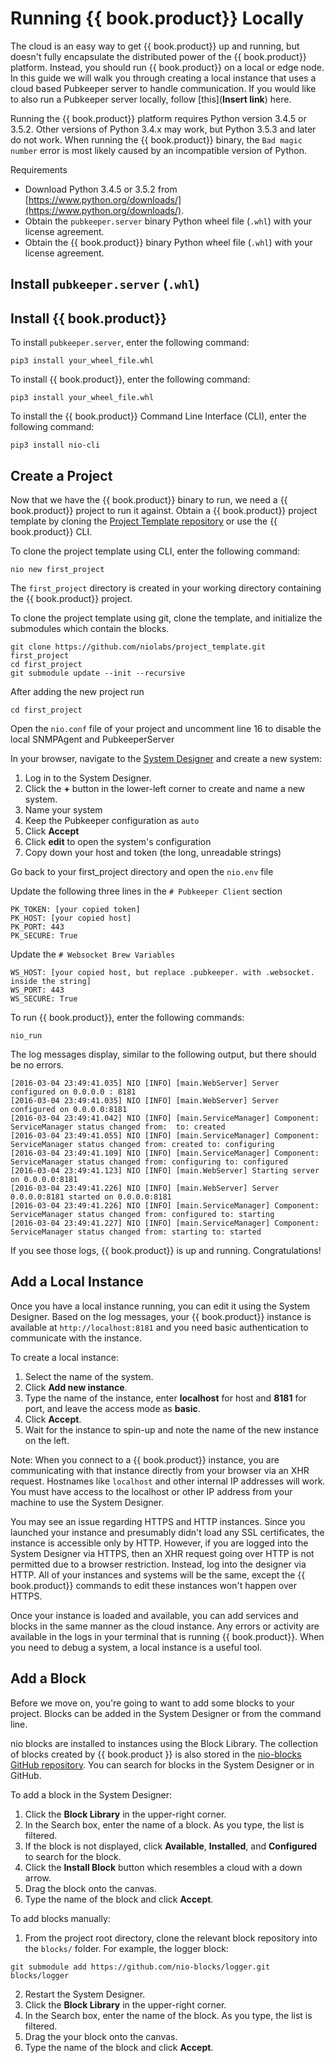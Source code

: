 # Running {{ book.product}} Locally

The cloud is an easy way to get {{ book.product}} up and running, but doesn't fully encapsulate the distributed power of the {{ book.product}} platform. Instead, you should run {{ book.product}} on a local or edge node.  In this guide we will walk you through creating a local instance that uses a cloud based Pubkeeper server to handle communication.  If you would like to also run a Pubkeeper server locally, follow [this](**Insert link**) here.

Running the {{ book.product}} platform requires Python version 3.4.5 or 3.5.2. Other versions of Python 3.4.x may work, but Python 3.5.3 and later do not work. When running the {{ book.product}} binary, the `Bad magic number` error is most likely caused by an incompatible version of Python.

Requirements

* Download Python 3.4.5 or 3.5.2 from [https://www.python.org/downloads/](https://www.python.org/downloads/).
* Obtain the `pubkeeper.server` binary Python wheel file (`.whl`) with your license agreement.
* Obtain the {{ book.product}} binary Python wheel file (`.whl`) with your license agreement.

## Install `pubkeeper.server` (`.whl`)
## Install {{ book.product}}

To install `pubkeeper.server`, enter the following command:
```
pip3 install your_wheel_file.whl
```

To install {{ book.product}}, enter the following command:
```
pip3 install your_wheel_file.whl
```

To install the {{ book.product}} Command Line Interface \(CLI\), enter the following command:
```
pip3 install nio-cli
```

## Create a Project

Now that we have the {{ book.product}} binary to run, we need a {{ book.product}} project to run it against. Obtain a {{ book.product}} project template by cloning the [Project Template repository](https://github.com/niolabs/project_template) or  use the {{ book.product}} CLI.

To clone the project template using CLI, enter the following command:

`nio new first_project`

The `first_project` directory is created in your working directory containing the {{ book.product}} project.

To clone the project template using git, clone the template,  and initialize the submodules which contain the blocks.
```
git clone https://github.com/niolabs/project_template.git first_project
cd first_project
git submodule update --init --recursive
```

After adding the new project run
```
cd first_project
```

Open the `nio.conf` file of your project and uncomment line 16 to disable the local SNMPAgent and PubkeeperServer

In your browser, navigate to the [System Designer](designer.n.io) and create a new system:
1. Log in to the System Designer.
2. Click the **+** button in the lower-left corner to create and name a new system.
3. Name your system
4. Keep the Pubkeeper configuration as `auto`
5. Click **Accept**
6. Click **edit** to open the system's configuration
7. Copy down your host and token (the long, unreadable strings)

Go back to your first_project directory and open the `nio.env` file

Update the following three lines in the `# Pubkeeper Client` section
```
PK_TOKEN: [your copied token]
PK_HOST: [your copied host]
PK_PORT: 443
PK_SECURE: True
```

Update the `# Websocket Brew Variables`
```
WS_HOST: [your copied host, but replace .pubkeeper. with .websocket. inside the string]
WS_PORT: 443
WS_SECURE: True
```

To run {{ book.product}}, enter the following commands:
```
nio_run
```
The log messages display, similar to the following output, but there should be no errors.

```
[2016-03-04 23:49:41.035] NIO [INFO] [main.WebServer] Server configured on 0.0.0.0 : 8181
[2016-03-04 23:49:41.035] NIO [INFO] [main.WebServer] Server configured on 0.0.0.0:8181
[2016-03-04 23:49:41.042] NIO [INFO] [main.ServiceManager] Component: ServiceManager status changed from:  to: created
[2016-03-04 23:49:41.055] NIO [INFO] [main.ServiceManager] Component: ServiceManager status changed from: created to: configuring
[2016-03-04 23:49:41.109] NIO [INFO] [main.ServiceManager] Component: ServiceManager status changed from: configuring to: configured
[2016-03-04 23:49:41.123] NIO [INFO] [main.WebServer] Starting server on 0.0.0.0:8181
[2016-03-04 23:49:41.226] NIO [INFO] [main.WebServer] Server 0.0.0.0:8181 started on 0.0.0.0:8181
[2016-03-04 23:49:41.226] NIO [INFO] [main.ServiceManager] Component: ServiceManager status changed from: configured to: starting
[2016-03-04 23:49:41.227] NIO [INFO] [main.ServiceManager] Component: ServiceManager status changed from: starting to: started
```

If you see those logs, {{ book.product}} is up and running. Congratulations!

## Add a Local Instance

Once you have a local instance running, you can edit it using the System Designer. Based on the log messages, your {{ book.product}} instance is available at `http://localhost:8181` and you need basic authentication to communicate with the instance.

To create a local instance:

1. Select the name of the system.
2. Click **Add new instance**.
3. Type the name of the instance, enter **localhost** for host and **8181** for port, and leave the access mode as **basic**.
4. Click **Accept**.
5. Wait for the instance to spin-up and note the name of the new instance on the left.

Note: When you connect to a {{ book.product}} instance, you are communicating with that instance directly from your browser via an XHR request. Hostnames like `localhost` and other internal IP addresses will work. You must have access to the localhost or other IP address from your machine to use the System Designer.

You may see an issue regarding HTTPS and HTTP instances. Since you launched your instance and presumably didn't load any SSL certificates, the instance is accessible only by HTTP. However, if you are logged into the System Designer via HTTPS, then an XHR request going over HTTP is not permitted due to a browser restriction. Instead, log into the designer via HTTP. All of your instances and systems will be the same, except the {{ book.product}} commands to edit these instances won't happen over HTTPS.

Once your instance is loaded and available, you can add services and blocks in the same manner as the cloud instance. Any errors or activity are available in the logs in your terminal that is running {{ book.product}}. When you need to debug a system, a local instance is a useful tool.

## Add a Block

Before we move on, you're going to want to add some blocks to your project. Blocks can be added in the System Designer or from the command line.

nio blocks are installed to instances using the Block Library. The collection of blocks created by {{ book.product }} is also stored in the [nio-blocks GitHub repository](https://github.com/nio-blocks). You can search for blocks in the System Designer or in GitHub.

To add a block in the System Designer:

1. Click the **Block Library** in the upper-right corner.
2. In the Search box, enter the name of a block. As you type, the list is filtered.
3. If the block is not displayed, click **Available**, **Installed**, and **Configured** to search for the block.
3. Click the **Install Block** button which resembles a cloud with a down arrow.
4. Drag the block onto the canvas.
5. Type the name of the block and click **Accept**.

To add blocks manually:

1. From the project root directory, clone the relevant block repository into the `blocks/` folder. For example, the logger block:
```
git submodule add https://github.com/nio-blocks/logger.git blocks/logger
```
2. Restart the System Designer.
3. Click the **Block Library** in the upper-right corner.
4. In the Search box, enter the name of the block. As you type, the list is filtered.
5. Drag the your block onto the canvas.
6. Type the name of the block and click **Accept**.
